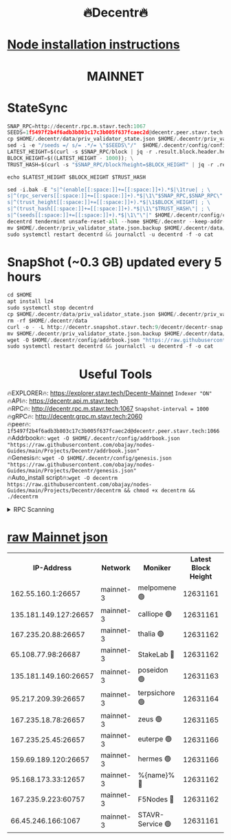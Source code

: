 <h1 align="center"> 🔥Decentr🔥</h1>

[Node installation instructions](https://github.com/obajay/nodes-Guides/tree/main/Projects/Decentr)
=
<h1 align="center"> MAINNET</h1>

# StateSync
```python
SNAP_RPC=http://decentr.rpc.m.stavr.tech:1067
SEEDS=1f5497f2b4f6adb3b803c17c3b005f637fcaec2d@decentr.peer.stavr.tech:1066
cp $HOME/.decentr/data/priv_validator_state.json $HOME/.decentr/priv_validator_state.json.backup
sed -i -e "/seeds =/ s/= .*/= \"$SEEDS\"/"  $HOME/.decentr/config/config.toml
LATEST_HEIGHT=$(curl -s $SNAP_RPC/block | jq -r .result.block.header.height); \
BLOCK_HEIGHT=$((LATEST_HEIGHT - 1000)); \
TRUST_HASH=$(curl -s "$SNAP_RPC/block?height=$BLOCK_HEIGHT" | jq -r .result.block_id.hash)

echo $LATEST_HEIGHT $BLOCK_HEIGHT $TRUST_HASH

sed -i.bak -E "s|^(enable[[:space:]]+=[[:space:]]+).*$|\1true| ; \
s|^(rpc_servers[[:space:]]+=[[:space:]]+).*$|\1\"$SNAP_RPC,$SNAP_RPC\"| ; \
s|^(trust_height[[:space:]]+=[[:space:]]+).*$|\1$BLOCK_HEIGHT| ; \
s|^(trust_hash[[:space:]]+=[[:space:]]+).*$|\1\"$TRUST_HASH\"| ; \
s|^(seeds[[:space:]]+=[[:space:]]+).*$|\1\"\"|" $HOME/.decentr/config/config.toml
decentrd tendermint unsafe-reset-all --home $HOME/.decentr --keep-addr-book
mv $HOME/.decentr/priv_validator_state.json.backup $HOME/.decentr/data/priv_validator_state.json
sudo systemctl restart decentrd && journalctl -u decentrd -f -o cat
```
# SnapShot (~0.3 GB) updated every 5 hours
```python
cd $HOME
apt install lz4
sudo systemctl stop decentrd
cp $HOME/.decentr/data/priv_validator_state.json $HOME/.decentr/priv_validator_state.json.backup
rm -rf $HOME/.decentr/data
curl -o - -L http://decentr.snapshot.stavr.tech:9/decentr/decentr-snap.tar.lz4 | lz4 -c -d - | tar -x -C $HOME/.decentr --strip-components 2
mv $HOME/.decentr/priv_validator_state.json.backup $HOME/.decentr/data/priv_validator_state.json
wget -O $HOME/.decentr/config/addrbook.json "https://raw.githubusercontent.com/obajay/nodes-Guides/main/Projects/Decentr/addrbook.json"
sudo systemctl restart decentrd && journalctl -u decentrd -f -o cat
```

 <h1 align="center"> Useful Tools</h1>

🔥EXPLORER🔥:     https://explorer.stavr.tech/Decentr-Mainnet        `Indexer "ON"` \
🔥API🔥:          https://decentr.api.m.stavr.tech \
🔥RPC🔥:          http://decentr.rpc.m.stavr.tech:1067              `Snapshot-interval = 1000` \
🔥gRPC🔥:         http://decentr.grpc.m.stavr.tech:2060 \
🔥peer🔥:         `1f5497f2b4f6adb3b803c17c3b005f637fcaec2d@decentr.peer.stavr.tech:1066` \
🔥Addrbook🔥:  `wget -O $HOME/.decentr/config/addrbook.json "https://raw.githubusercontent.com/obajay/nodes-Guides/main/Projects/Decentr/addrbook.json"` \
🔥Genesis🔥:  `wget -O $HOME/.decentr/config/genesis.json "https://raw.githubusercontent.com/obajay/nodes-Guides/main/Projects/Decentr/genesis.json"` \
🔥Auto_install script🔥:`wget -O decentrm https://raw.githubusercontent.com/obajay/nodes-Guides/main/Projects/Decentr/decentrm && chmod +x decentrm && ./decentrm`

<details>
<summary>RPC Scanning</summary>

<h2 align="center"> We scan nodes in real time every 4 hours. And we provide the final result of RPC endpoints.
We cannot influence the operation of these nodes in any way. </h2>


```python
If Voting Power is higher than 0 --> then the Node is a validator of the network and may be subject to attack and be a potential threat to the chain.
```
```python
We marked such validators with a red symbol
```

</details>

[raw Mainnet json](https://rpc-check.decentrm.stavr.tech/decentrm/rpc-decentrm-result.json)
=



<table><tr><th>IP-Address</th><th>Network</th><th>Moniker</th><th>Latest Block Height</th><th>Earliest Block Height</th><th>Catching Up</th><th>Tx Index</th><th>Voting Power</th><th>Scan Time</th></tr><tr><td>162.55.160.1:26657</td><td>mainnet-3</td><td>melpomene 🟢</td><td>12631161</td><td>1688950</td><td>False</td><td>on</td><td>0</td><td>2024-01-28T10:03:39.232766671UTC</td></tr><tr><td>135.181.149.127:26657</td><td>mainnet-3</td><td>calliope 🟢</td><td>12631161</td><td>1688950</td><td>False</td><td>on</td><td>0</td><td>2024-01-28T10:03:41.738831941UTC</td></tr><tr><td>167.235.20.88:26657</td><td>mainnet-3</td><td>thalia 🟢</td><td>12631162</td><td>1688950</td><td>False</td><td>on</td><td>0</td><td>2024-01-28T10:03:47.434006402UTC</td></tr><tr><td>65.108.77.98:26687</td><td>mainnet-3</td><td>StakeLab 🔴</td><td>12631162</td><td>1688950</td><td>False</td><td>on</td><td>5409818</td><td>2024-01-28T10:03:47.804427459UTC</td></tr><tr><td>135.181.149.160:26657</td><td>mainnet-3</td><td>poseidon 🟢</td><td>12631163</td><td>1688950</td><td>False</td><td>on</td><td>0</td><td>2024-01-28T10:03:52.522960993UTC</td></tr><tr><td>95.217.209.39:26657</td><td>mainnet-3</td><td>terpsichore 🟢</td><td>12631164</td><td>1688950</td><td>False</td><td>on</td><td>0</td><td>2024-01-28T10:03:59.069702211UTC</td></tr><tr><td>167.235.18.78:26657</td><td>mainnet-3</td><td>zeus 🟢</td><td>12631165</td><td>1688950</td><td>False</td><td>on</td><td>0</td><td>2024-01-28T10:04:03.468298614UTC</td></tr><tr><td>167.235.25.45:26657</td><td>mainnet-3</td><td>euterpe 🟢</td><td>12631166</td><td>1688950</td><td>False</td><td>on</td><td>0</td><td>2024-01-28T10:04:05.731760369UTC</td></tr><tr><td>159.69.189.120:26657</td><td>mainnet-3</td><td>hermes 🟢</td><td>12631166</td><td>1688950</td><td>False</td><td>on</td><td>0</td><td>2024-01-28T10:04:08.082844729UTC</td></tr><tr><td>95.168.173.33:12657</td><td>mainnet-3</td><td>%{name}% 🔴</td><td>12631162</td><td>8964001</td><td>False</td><td>on</td><td>4176616</td><td>2024-01-28T10:03:42.840152237UTC</td></tr><tr><td>167.235.9.223:60757</td><td>mainnet-3</td><td>F5Nodes 🔴</td><td>12631162</td><td>12380001</td><td>False</td><td>off</td><td>562</td><td>2024-01-28T10:03:43.086351844UTC</td></tr><tr><td>66.45.246.166:1067</td><td>mainnet-3</td><td>STAVR-Service 🟢</td><td>12631161</td><td>12624001</td><td>False</td><td>on</td><td>0</td><td>2024-01-28T10:03:42.318338062UTC</td></tr></table>